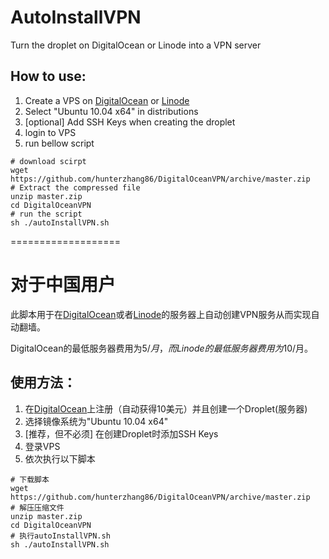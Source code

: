 AutoInstallVPN
===============

Turn the droplet on DigitalOcean or Linode into a VPN server

## How to use:

1. Create a VPS on [DigitalOcean](https://www.digitalocean.com/?refcode=ca6e33dd0964) or [Linode](https://www.linode.com/?r=218734ebc6cd68f661f596d887a106fa038e0b86)
2. Select "Ubuntu 10.04 x64" in distributions
3. [optional] Add SSH Keys when creating the droplet
4. login to VPS
5. run bellow script
```
# download scirpt
wget https://github.com/hunterzhang86/DigitalOceanVPN/archive/master.zip
# Extract the compressed file
unzip master.zip
cd DigitalOceanVPN
# run the script
sh ./autoInstallVPN.sh
```

===================

# 对于中国用户

此脚本用于在[DigitalOcean](https://www.digitalocean.com/?refcode=ca6e33dd0964)或者[Linode](https://www.linode.com/?r=218734ebc6cd68f661f596d887a106fa038e0b86)的服务器上自动创建VPN服务从而实现自动翻墙。

DigitalOcean的最低服务器费用为$5/月 ，而Linode的最低服务器费用为$10/月。

## 使用方法：

1. 在[DigitalOcean](https://www.digitalocean.com/?refcode=ca6e33dd0964)上注册（自动获得10美元）并且创建一个Droplet(服务器) 
2. 选择镜像系统为"Ubuntu 10.04 x64"
3. [推荐，但不必须] 在创建Droplet时添加SSH Keys
4. 登录VPS
5. 依次执行以下脚本
```
# 下载脚本
wget https://github.com/hunterzhang86/DigitalOceanVPN/archive/master.zip
# 解压压缩文件
unzip master.zip
cd DigitalOceanVPN
# 执行autoInstallVPN.sh
sh ./autoInstallVPN.sh
```